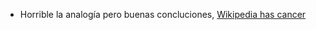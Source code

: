 - Horrible la analogía pero buenas concluciones, [Wikipedia has cancer](https://en.wikipedia.org/wiki/User:Guy_Macon/Wikipedia_has_Cancer)
